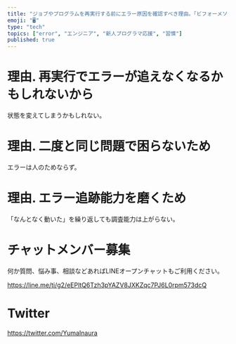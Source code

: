 ```yaml
---
title: "ジョブやプログラムを再実行する前にエラー原因を確認すべき理由。「ビフォーメソッド」をどうぞ。"
emoji: "🖥"
type: "tech"
topics: ["error", "エンジニア", "新人プログラマ応援", "習慣"]
published: true
---
```



# 理由. 再実行でエラーが追えなくなるかもしれないから

状態を変えてしまうかもしれない。

# 理由. 二度と同じ問題で困らないため

エラーは人のためならず。

# 理由. エラー追跡能力を磨くため

「なんとなく動いた」を繰り返しても調査能力は上がらない。









<!-- Update From Qiita API -->

# チャットメンバー募集


何か質問、悩み事、相談などあればLINEオープンチャットもご利用ください。

https://line.me/ti/g2/eEPltQ6Tzh3pYAZV8JXKZqc7PJ6L0rpm573dcQ





# Twitter


https://twitter.com/YumaInaura


<!-- Update From Qiita API -->


